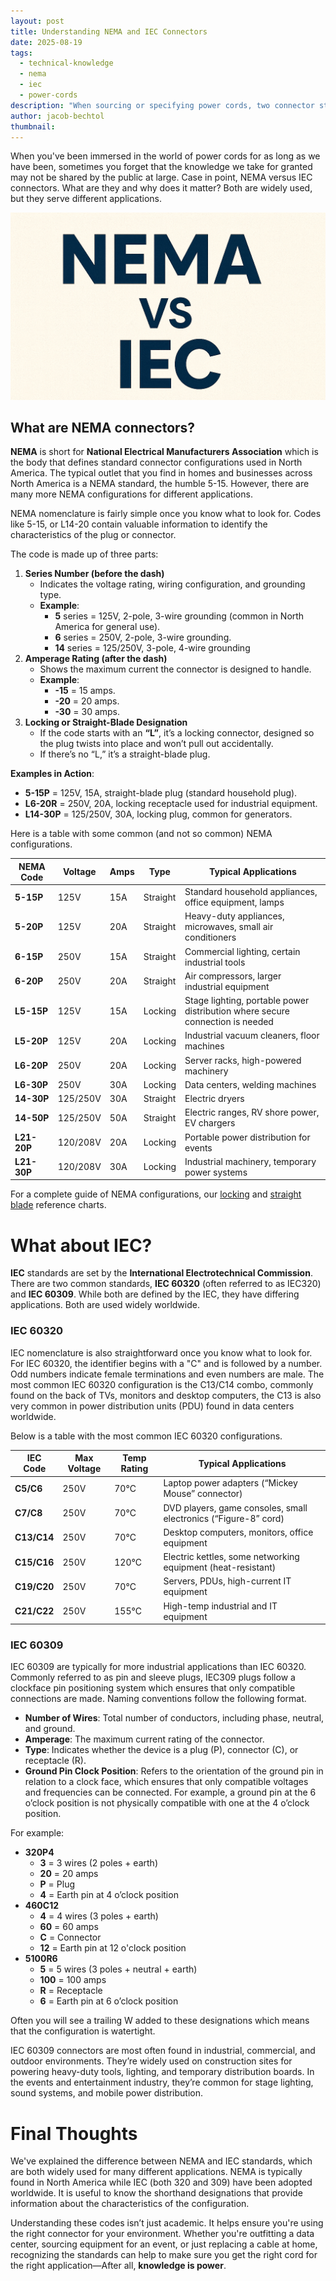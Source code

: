 ```yaml
---
layout: post
title: Understanding NEMA and IEC Connectors
date: 2025-08-19
tags:
  - technical-knowledge
  - nema
  - iec
  - power-cords
description: "When sourcing or specifying power cords, two connector standards dominate the landscape: NEMA and IEC."
author: jacob-bechtol
thumbnail:
---
```

When you've been immersed in the world of power cords for as long as we have been, sometimes you forget that the knowledge we take for granted may not be shared by the public at large.  Case in point, NEMA versus IEC connectors.  What are they and why does it matter?  Both are widely used, but they serve different applications.

![](/assets/images/posts/NEMA-vs-IEC.png)
## What are NEMA connectors?

**NEMA** is short for **National Electrical Manufacturers Association** which is the body that defines standard connector configurations used in North America. The typical outlet that you find in homes and businesses across North America is a NEMA standard, the humble 5-15.  However, there are many more NEMA configurations for different applications. 

NEMA nomenclature is fairly simple once you know what to look for. Codes like 5-15, or L14-20 contain valuable information to identify the characteristics of the plug or connector.  

The code is made up of three parts:

1. **Series Number (before the dash)**    
    - Indicates the voltage rating, wiring configuration, and grounding type.        
    - **Example**:        
        - **5** series = 125V, 2-pole, 3-wire grounding (common in North America for general use).
        - **6** series = 250V, 2-pole, 3-wire grounding.
        - **14** series = 125/250V, 3-pole, 4-wire grounding
2. **Amperage Rating (after the dash)**
    - Shows the maximum current the connector is designed to handle.
    - **Example**:
        - **-15** = 15 amps.
        - **-20** = 20 amps.
        - **-30** = 30 amps.
3. **Locking or Straight-Blade Designation**    
    - If the code starts with an **“L”**, it’s a locking connector, designed so the plug twists into place and won’t pull out accidentally.
    - If there’s no “L,” it’s a straight-blade plug.

**Examples in Action**:
- **5-15P** = 125V, 15A, straight-blade plug (standard household plug).
- **L6-20R** = 250V, 20A, locking receptacle used for industrial equipment.
- **L14-30P** = 125/250V, 30A, locking plug, common for generators.

Here is a table with some common (and not so common) NEMA configurations.


| NEMA Code   | Voltage  | Amps | Type     | Typical Applications                                                          |
| ----------- | -------- | ---- | -------- | ----------------------------------------------------------------------------- |
| **5-15P**   | 125V     | 15A  | Straight | Standard household appliances, office equipment, lamps                        |
| **5-20P**   | 125V     | 20A  | Straight | Heavy-duty appliances, microwaves, small air conditioners                     |
| **6-15P**   | 250V     | 15A  | Straight | Commercial lighting, certain industrial tools                                 |
| **6-20P**   | 250V     | 20A  | Straight | Air compressors, larger industrial equipment                                  |
| **L5-15P**  | 125V     | 15A  | Locking  | Stage lighting, portable power distribution where secure connection is needed |
| **L5-20P**  | 125V     | 20A  | Locking  | Industrial vacuum cleaners, floor machines                                    |
| **L6-20P**  | 250V     | 20A  | Locking  | Server racks, high-powered machinery                                          |
| **L6-30P**  | 250V     | 30A  | Locking  | Data centers, welding machines                                                |
| **14-30P**  | 125/250V | 30A  | Straight | Electric dryers                                                               |
| **14-50P**  | 125/250V | 50A  | Straight | Electric ranges, RV shore power, EV chargers                                  |
| **L21-20P** | 120/208V | 20A  | Locking  | Portable power distribution for events                                        |
| **L21-30P** | 120/208V | 30A  | Locking  | Industrial machinery, temporary power systems                                 |

For a complete guide of NEMA configurations, our [locking](https://www.stayonline.com/product-resources/nema-locking-reference-chart.asp) and [straight blade](https://www.stayonline.com/product-resources/nema-straight-blade-reference-chart.asp) reference charts.
# What about IEC?

**IEC** standards are set by the **International Electrotechnical Commission**.  There are two common standards, **IEC 60320** (often referred to as IEC320) and **IEC 60309**.  While both are defined by the IEC, they have differing applications. Both are used widely worldwide.

### IEC 60320

IEC nomenclature is also straightforward once you know what to look for.  For IEC 60320, the identifier begins with a "C" and is followed by a number.  Odd numbers indicate female terminations and even numbers are male. The most common IEC 60320 configuration is the C13/C14 combo, commonly found on the back of TVs, monitors and desktop computers, the C13 is also very common in power distribution units (PDU) found in data centers worldwide.

Below is a table with the most common IEC 60320 configurations.


| IEC Code    | Max Voltage | Temp Rating | Typical Applications                                            |
| ----------- | ----------- | ----------- | --------------------------------------------------------------- |
| **C5/C6**   | 250V        | 70°C        | Laptop power adapters (“Mickey Mouse” connector)                |
| **C7/C8**   | 250V        | 70°C        | DVD players, game consoles, small electronics (“Figure-8” cord) |
| **C13/C14** | 250V        | 70°C        | Desktop computers, monitors, office equipment                   |
| **C15/C16** | 250V        | 120°C       | Electric kettles, some networking equipment (heat-resistant)    |
| **C19/C20** | 250V        | 70°C        | Servers, PDUs, high-current IT equipment                        |
| **C21/C22** | 250V        | 155°C       | High-temp industrial and IT equipment                           |

### IEC 60309

IEC 60309 are typically for more industrial applications than IEC 60320.  Commonly referred to as pin and sleeve plugs, IEC309 plugs follow a clockface pin positioning system which ensures that only compatible connections are made.  Naming conventions follow the following format.

- **Number of Wires**: Total number of conductors, including phase, neutral, and ground.
- **Amperage**: The maximum current rating of the connector.
- **Type**: Indicates whether the device is a plug (P), connector (C), or receptacle (R). 
- **Ground Pin Clock Position**: Refers to the orientation of the ground pin in relation to a clock face, which ensures that only compatible voltages and frequencies can be connected. For example, a ground pin at the 6 o’clock position is not physically compatible with one at the 4 o’clock position.

For example:

- **320P4**
    - **3** = 3 wires (2 poles + earth)
    - **20** = 20 amps
    - **P** = Plug        
    - **4** = Earth pin at 4 o’clock position
- **460C12**
	- **4** = 4 wires (3 poles + earth)
	- **60** = 60 amps
	- **C** = Connector
	- **12** = Earth pin at 12 o'clock position
- **5100R6**    
    - **5** = 5 wires (3 poles + neutral + earth)        
    - **100** = 100 amps        
    - **R** = Receptacle        
    - **6** = Earth pin at 6 o’clock position

Often you will see a trailing W added to these designations which means that the configuration is watertight. 

IEC 60309 connectors are most often found in industrial, commercial, and outdoor environments. They’re widely used on construction sites for powering heavy-duty tools, lighting, and temporary distribution boards. In the events and entertainment industry, they’re common for stage lighting, sound systems, and mobile power distribution. 

# Final Thoughts

We've explained the difference between NEMA and IEC standards, which are both widely used for many different applications. NEMA is typically found in North America while IEC (both 320 and 309) have been adopted worldwide. It is useful to know the shorthand designations that provide information about the characteristics of the configuration.

Understanding these codes isn’t just academic. It helps ensure you're using the right connector for your environment. Whether you're outfitting a data center, sourcing equipment for an event, or just replacing a cable at home, recognizing the standards can help to make sure you get the right cord for the right application—After all, **knowledge is power**.

